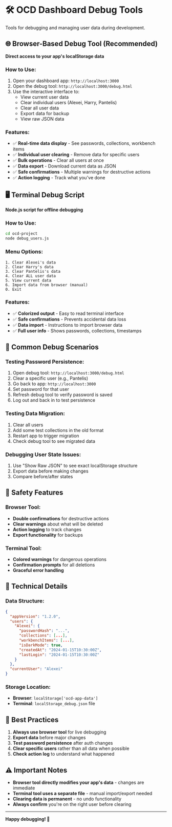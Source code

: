 # 🛠️ OCD Dashboard Debug Tools

Tools for debugging and managing user data during development.

## 🌐 Browser-Based Debug Tool (Recommended)

**Direct access to your app's localStorage data**

### How to Use:
1. Open your dashboard app: `http://localhost:3000`
2. Open the debug tool: `http://localhost:3000/debug.html`
3. Use the interactive interface to:
   - View current user data
   - Clear individual users (Alexei, Harry, Pantelis)
   - Clear all user data
   - Export data for backup
   - View raw JSON data

### Features:
- ✅ **Real-time data display** - See passwords, collections, workbench items
- ✅ **Individual user clearing** - Remove data for specific users
- ✅ **Bulk operations** - Clear all users at once
- ✅ **Data export** - Download current data as JSON
- ✅ **Safe confirmations** - Multiple warnings for destructive actions
- ✅ **Action logging** - Track what you've done

## 🖥️ Terminal Debug Script

**Node.js script for offline debugging**

### How to Use:
```bash
cd ocd-project
node debug_users.js
```

### Menu Options:
```
1. Clear Alexei's data
2. Clear Harry's data  
3. Clear Pantelis's data
4. Clear ALL user data
5. View current data
6. Import data from browser (manual)
0. Exit
```

### Features:
- ✅ **Colorized output** - Easy to read terminal interface
- ✅ **Safe confirmations** - Prevents accidental data loss
- ✅ **Data import** - Instructions to import browser data
- ✅ **Full user info** - Shows passwords, collections, timestamps

## 🎯 Common Debug Scenarios

### Testing Password Persistence:
1. Open debug tool: `http://localhost:3000/debug.html`
2. Clear a specific user (e.g., Pantelis)
3. Go back to app: `http://localhost:3000`
4. Set password for that user
5. Refresh debug tool to verify password is saved
6. Log out and back in to test persistence

### Testing Data Migration:
1. Clear all users
2. Add some test collections in the old format
3. Restart app to trigger migration
4. Check debug tool to see migrated data

### Debugging User State Issues:
1. Use "Show Raw JSON" to see exact localStorage structure
2. Export data before making changes
3. Compare before/after states

## 🚨 Safety Features

### Browser Tool:
- **Double confirmations** for destructive actions
- **Clear warnings** about what will be deleted
- **Action logging** to track changes
- **Export functionality** for backups

### Terminal Tool:
- **Colored warnings** for dangerous operations
- **Confirmation prompts** for all deletions
- **Graceful error handling**

## 🔧 Technical Details

### Data Structure:
```json
{
  "appVersion": "1.2.0",
  "users": {
    "Alexei": {
      "passwordHash": "...",
      "collections": [...],
      "workbenchItems": [...],
      "isDarkMode": true,
      "createdAt": "2024-01-15T10:30:00Z",
      "lastLogin": "2024-01-15T10:30:00Z"
    }
  },
  "currentUser": "Alexei"
}
```

### Storage Location:
- **Browser**: `localStorage['ocd-app-data']`
- **Terminal**: `localStorage_debug.json` file

## 🎯 Best Practices

1. **Always use browser tool** for live debugging
2. **Export data** before major changes
3. **Test password persistence** after auth changes
4. **Clear specific users** rather than all data when possible
5. **Check action log** to understand what happened

## ⚠️ Important Notes

- **Browser tool directly modifies your app's data** - changes are immediate
- **Terminal tool uses a separate file** - manual import/export needed
- **Clearing data is permanent** - no undo functionality
- **Always confirm** you're on the right user before clearing

---

**Happy debugging! 🎉**
